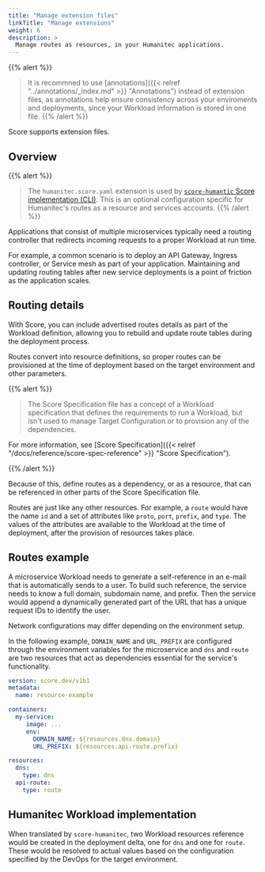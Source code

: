 ```yaml
---
title: "Manage extension files"
linkTitle: "Manage extensions"
weight: 6
description: >
  Manage routes as resources, in your Humanitec applications.
---
```


{{% alert %}}

> It is recommned to use [annotations]({{< relref "../annotations/_index.md" >}} "Annotations") instead of extension files, as annotations help ensure consistency across your enviroments and deployments, since your Workload information is stored in one file.
> {{% /alert %}}

Score supports extension files.

## Overview

{{% alert %}}

> The `humanitec.score.yaml` extension is used by [`score-humantic` Score implementation (CLI)](https://github.com/score-spec/score-humanitec). This is an optional configuration specific for Humanitec's routes as a resource and services accounts.
> {{% /alert %}}

<!-- Routes Management in Applications -->

Applications that consist of multiple microservices typically need a routing controller that redirects incoming requests to a proper Workload at run time.

For example, a common scenario is to deploy an API Gateway, Ingress controller, or Service mesh as part of your application.
Maintaining and updating routing tables after new service deployments is a point of friction as the application scales.

## Routing details

With Score, you can include advertised routes details as part of the Workload definition, allowing you to rebuild and update route tables during the deployment process.

Routes convert into resource definitions, so proper routes can be provisioned at the time of deployment based on the target environment and other parameters.

{{% alert %}}

> The Score Specification file has a concept of a Workload specification that defines the requirements to run a Workload, but isn't used to manage Target Configuration or to provision any of the dependencies.

For more information, see [Score Specification]({{< relref "/docs/reference/score-spec-reference" >}} "Score Specification").

{{% /alert %}}

Because of this, define routes as a dependency, or as a resource, that can be referenced in other parts of the Score Specification file.

Routes are just like any other resources. For example, a `route` would have the name `id` and a set of attributes like `proto`, `port`, `prefix`, and `type`.
The values of the attributes are available to the Workload at the time of deployment, after the provision of resources takes place.

## Routes example

A microservice Workload needs to generate a self-reference in an e-mail that is automatically sends to a user.
To build such reference, the service needs to know a full domain, subdomain name, and prefix. Then the service would append a dynamically generated part of the URL that has a unique request IDs to identify the user.

Network configurations may differ depending on the environment setup.

In the following example, `DOMAIN_NAME` and `URL_PREFIX` are configured through the environment variables for the microservice and `dns` and `route` are two resources that act as dependencies essential for the service's functionality.

```yaml
version: score.dev/v1b1
metadata:
  name: resource-example

containers:
  my-service:
     image: ...
     env:
       DOMAIN_NAME: ${resources.dns.domain}
       URL_PREFIX: ${resources.api-route.prefix}

resources:
  dns:
    type: dns
  api-route:
    type: route
```

## Humanitec Workload implementation

When translated by `score-humanitec`, two Workload resources reference would be created in the deployment delta, one for `dns` and one for `route`. These would be resolved to actual values based on the configuration specified by the DevOps for the target environment.
